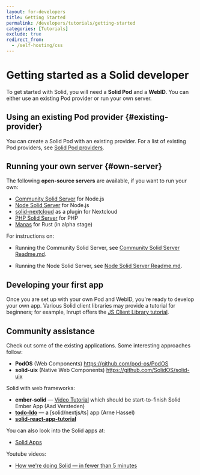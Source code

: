 ```yaml
---
layout: for-developers
title: Getting Started
permalink: /developers/tutorials/getting-started
categories: [Tutorials]
exclude: true
redirect_from:
  - /self-hosting/css
---
```


# Getting started as a Solid developer

To get started with Solid,
you will need a **Solid Pod** and a **WebID**. You can either use an existing Pod provider or run your own server.

## Using an existing Pod provider {#existing-provider}

You can create a Solid Pod with an existing provider.
For a list of existing Pod providers, see [Solid Pod providers](/users/get-a-pod#get-a-pod-from-a-pod-provider).

## Running your own server {#own-server}

The following **open-source servers** are available, if you want to run your own:

- [Community Solid Server](https://github.com/CommunitySolidServer/CommunitySolidServer/) for Node.js
- [Node Solid Server](https://github.com/solid/node-solid-server) for Node.js
- [solid-nextcloud](https://github.com/pdsinterop/solid-nextcloud) as a plugin for Nextcloud
- [PHP Solid Server](https://github.com/pdsinterop/php-solid-server) for PHP
- [Manas](https://github.com/manomayam/manas) for Rust (in alpha stage)

For instructions on:

- Running the Community Solid Server, see [Community Solid Server Readme.md](https://github.com/CommunitySolidServer/CommunitySolidServer#readme).

- Running the Node Solid Server, see [Node Solid Server Readme.md](https://github.com/nodeSolidServer/node-solid-server/blob/main/README.md).

## Developing your first app

Once you are set up with your own Pod and WebID,
you're ready to develop your own app. Various Solid client libraries may provide a tutorial for beginners; for example, Inrupt offers the [JS Client Library tutorial](https://docs.inrupt.com/developer-tools/javascript/client-libraries/tutorial/getting-started/).

## Community assistance

Check out some of the existing applications. Some interesting approaches follow:

- **PodOS** (Web Components) https://github.com/pod-os/PodOS
- **solid-uix** (Native Web Components) https://github.com/SolidOS/solid-uix

Solid with web frameworks:

- **ember-solid** — [Video Tutorial](https://nextcloud.hellofuture.be/s/nYYNwGceFSNotJY) which should be start-to-finish Solid Ember App (Aad Versteden)
- **[todo-ldo](https://github.com/megoth/todo-ldo)** — a [solid/nextjs/ts] app (Arne Hassel)
- **[solid-react-app-tutorial](https://virginiabalseiro.com/blog/solid-react-app-tutorial)**

You can also look into the Solid apps at:
- [Solid Apps](https://solidproject.org/apps)

Youtube videos:
- [How we're doing Solid — in fewer than 5 minutes](https://www.youtube.com/watch?v=CqI15zs1NHw)